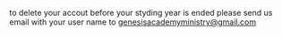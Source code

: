 to delete your accout before your styding year is ended
please send us email with your user name to genesisacademyministry@gmail.com
